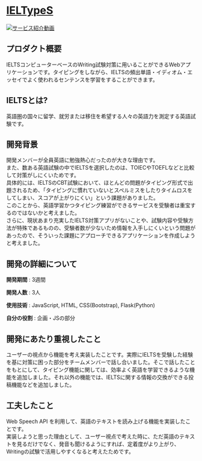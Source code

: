 # [IELTypeS](https://ieltypes.herokuapp.com)

[![サービス紹介動画](./static/images/IELTYPES.png)](https://youtu.be/94p8B0j1kKM)

## プロダクト概要
IELTSコンピューターベースのWriting試験対策に用いることができるWebアプリケーションです。タイピングをしながら、IELTSの頻出単語・イディオム・エッセイでよく使われるセンテンスを学習をすることができます。

## IELTSとは?
英語圏の国々に留学、就労または移住を希望する人々の英語力を測定する英語試験です。

## 開発背景
開発メンバーが全員英語に勉強熱心だったのが大きな理由です。  
また、数ある英語試験の中でIELTSを選択したのは、TOIECやTOEFLなどと比較して対策がしにくいためです。  
具体的には、IELTSのCBT試験において、ほとんどの問題がタイピング形式で出題されるため、「タイピングに慣れていないとスペルミスをしたりタイムロスをしてしまい、スコアが上がりにくい」という課題がありました。  
このことから、英語学習かつタイピング練習ができるサービスを受験者は重宝するのではないかと考えました。  
さらに、現状あまり充実したIELTS対策アプリがないことや、試験内容や受験方法が特殊であるものの、受験者数が少ないため情報を入手しにくいという問題があったので、そういった課題にアプローチできるアプリケーションを作成しようと考えました。

## 開発の詳細について
**開発期間** : 3週間

**開発人数** : 3人

**使用技術** : JavaScript, HTML, CSS(Bootstrap), Flask(Python)

**自分の役割** : 企画・JSの部分

## 開発にあたり重視したこと
ユーザーの視点から機能を考え実装したことです。実際にIELTSを受験した経験を基に対策に困った部分をチームメンバーで話し合いました。そこで話したことをもとにして、タイピング機能に関しては、効率よく英語を学習できるような機能を追加しました。それ以外の機能では、IELTSに関する情報の交換ができる投稿機能などを追加しました。

## 工夫したこと
Web Speech API を利用して、英語のテキストを読み上げる機能を実装したことです。  
実装しようと思った理由として、ユーザー視点で考えた時に、ただ英語のテキストを見るだけでなく、発音も聞けるようにすれば、定着度がより上がり、Writingの試験で活用しやすくなると考えたためです。
